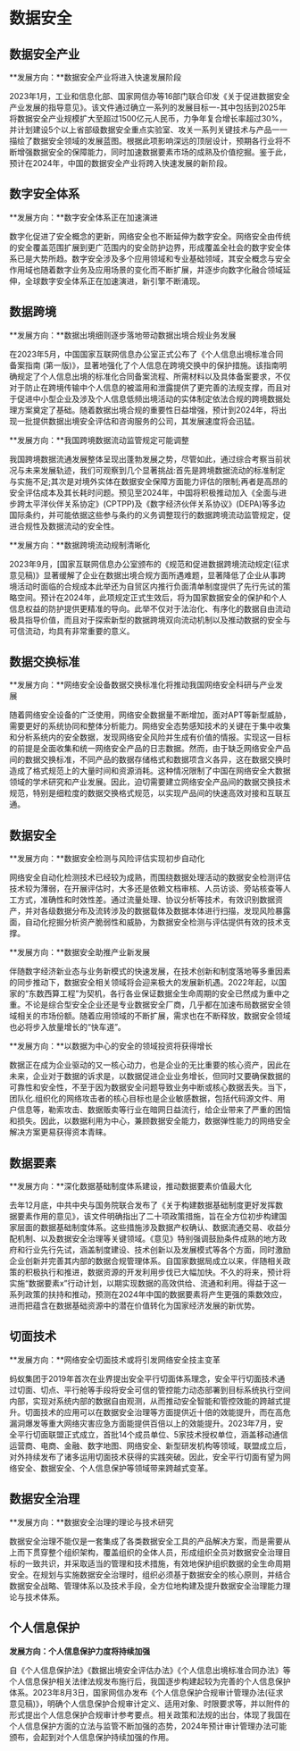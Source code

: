 # 数据安全

## 数据安全产业

**发展方向：**数据安全产业将进入快速发展阶段

​		2023年1月，工业和信息化部、国家网信办等16部门联合印发《关于促进数据安全产业发展的指导意见》。该文件通过确立一系列的发展目标一-其中包括到2025年将数据安全产业规模扩大至超过1500亿元人民币，力争年复合增长率超过30%，并计划建设5个以上省部级数据安全重点实验室、攻关一系列关键技术与产品一一描绘了数据安全领域的发展蓝图。根据此项影响深远的顶层设计，预期各行业将不断增强数据安全的保障能力，同时加速数据要素市场的成熟及价值挖掘。鉴于此，预计在2024年，中国的数据安全产业将跨入快速发展的新阶段。



## 数字安全体系

**发展方向：**数字安全体系正在加速演进

​		数字化促进了安全概念的更新，网络安全也不断延伸为数字安全。网络安全由传统的安全覆盖范围扩展到更广范围内的安全防护边界，形成覆盖全社会的数字安全体系已是大势所趋。数字安全涉及多个应用领域和专业基础领域，其安全概念与安全作用域也随着数字业务及应用场景的变化而不断扩展，并逐步向数字化融合领域延伸，全球数字安全体系正在加速演进，新引擎不断涌现。



## 数据跨境

**发展方向：**数据出境细则逐步落地带动数据出境合规业务发展

​		在2023年5月，中国国家互联网信息办公室正式公布了《个人信息出境标准合同备案指南 (第一版)》，显著地强化了个人信息在跨境交换中的保护措施。该指南明确规定了个人信息出境的标准化合同备案流程、所需材料以及具体备案要求，不仅对于防止在跨境传输中个人信息的被滥用和泄露提供了更完善的法规支撑，而且对于促进中小型企业及涉及个人信息低频出境活动的实体制定依法合规的跨境数据处理方案奠定了基础。随着数据出境合规的重要性日益增强，预计到2024年，将出现一批提供数据出境安全评估和咨询服务的公司，其发展速度将会迅猛。



**发展方向：**我国跨境数据流动监管规定可能调整

​		我国跨境数据流通发展整体呈现出蓬勃发展之势，尽管如此，通过综合考察当前状况与未来发展轨迹，我们可观察到几个显著挑战:首先是跨境数据流动的标准制定与实施不足;其次是对境外实体在数据安全保障方面能力评估的限制;再者是高昂的安全评估成本及其长耗时问题。预见至2024年，中国将积极推动加入《全面与进步跨太平洋伙伴关系协定》(CPTPP)及《数字经济伙伴关系协议》(DEPA)等多边国际条约，并可能依据这些参与条约的义务调整现行的数据跨境流动监管规定，促进合规性及数据流动的安全性。



**发展方向：**数据跨境流动规制清晰化

​		2023年9月，[国家互联网信息办公室颁布的《规范和促进数据跨境流动规定(征求意见稿)》显著缓解了企业在数据出境合规方面所遇难题，显著降低了企业从事跨境活动时面临的合规成本此举还为自贸区内推行负面清单制度提供了先行先试的策略空间。预计在2024年，此项规定正式生效后，将为国家数据安全的保护和个人信息权益的防护提供更精准的导向。此举不仅对于法治化、有序化的数据自由流动极具指导价值，而且对于探索新型的数据跨境双向流动机制以及推动数据的安全与可信流动，均具有非常重要的意义。



## 数据交换标准

**发展方向：**网络安全设备数据交换标准化将推动我国网络安全科研与产业发展

​		随着网络安全设备的广泛使用，网络安全数据量不断增加，面对APT等新型威胁，需要更好的系统协同和整体分析能力。网络安全态势感知技术的关键在于集中收集和分析系统内的安全数据，发现网络安全风险并生成有价值的情报。实现这一目标的前提是全面收集和统一网络安全产品的日志数据。然而，由于缺乏网络安全产品间的数据交换标准，不同产品的数据存储格式和数据项含义各异，这在数据交换时造成了格式规范上的大量时间和资源消耗。这种情况限制了中国在网络安全大数据领域的学术研究和产业发展。因此，迫切需要建立网络安全产品间的数据交换技术规范，特别是细粒度的数据交换格式规范，以实现产品间的快速高效对接和互联互通。



## 数据安全

**发展方向：**数据安全检测与风险评估实现初步自动化

​		网络安全自动化检测技术已经较为成熟，而围绕数据处理活动的数据安全检测评估技术较为薄弱，在开展评估时，大多还是依赖文档审核、人员访谈、旁站核查等人工方式，准确性和时效性差。通过流量处理、协议分析等技术，有效识别数据资产，并对各级数据分布及流转涉及的数据载体及数据本体进行扫描，发现风险暴露面，自动化挖掘分析资产脆弱性和威胁，为数据安全检测与评估提供有效的技术支撑。



**发展方向：**数据安全助推产业新发展

​		伴随数字经济新业态与业务新模式的快速发展，在技术创新和制度落地等多重因素的同步推动下，数据安全相关领域将会迎来极大的发展新机遇。2022年起，以国家的“东数西算工程”为契机，各行各业保证数据全生命周期的安全已然成为重中之重。不论是综合型安全企业还是专业数据安全厂商，几乎都在加速布局数据安全领域相关的市场份额。随着应用领域的不断扩展，需求也在不断释放，数据安全领域也必将步入放量增长的“快车道”。



**发展方向：**以数据为中心的安全的领域投资将获得增长

​		数据正在成为企业驱动的又一核心动力，也是企业的无比重要的核心资产，因此在未来，企业对于数据的诉求是，以数据促进企业业务增长，但同时又要确保数据的可靠性和安全性，不至于因为数据安全问题导致业务中断或核心数据丢失。当下，团队化.组织化的网络攻击者的核心目标也是企业敏感数据，包括代码源文件、用户信息等，勒索攻击、数据贩卖等行业在暗网日益流行，给企业带来了严重的困恼和损失。因此，以数据利用为中心，兼顾数据安全能力，数据弹性能力的网络安全解决方案更易获得资本青睐。



## 数据要素

**发展方向：**深化数据基础制度体系建设，推动数据要素价值最大化

​		去年12月底，中共中央与国务院联合发布了《关于构建数据基础制度更好发挥数据要素作用的意见》，该文件明确指出了二十项政策措施，旨在全方位初步构建国家层面的数据基础制度体系。这些措施涉及数据产权确认、数据流通交易、收益分配机制、以及数据安全治理等关键领域。《意见》特别强调鼓励条件成熟的地方政府和行业先行先试，涵盖制度建设、技术创新以及发展模式等各个方面，同时激励企业创新并完善其内部的数据合规管理体系。自国家数据局成立以来，伴随相关政策的积极执行和推进，数据资源的开发利用步伐已大幅加快。不久的将来，预计将实施“数据要素x”行动计划，以期实现数据的高效供给、流通和利用。得益于这一系列政策的扶持和推动，预测在2024年中国的数据要素将产生更强的乘数效应，进而把蕴含在数据基础资源中的潜在价值转化为国家经济发展的新优势。



## 切面技术

**发展方向：**网络安全切面技术或将引发网络安全技主变革

​		蚂蚁集团于2019年首次在业界提出安全平行切面体系理念，安全平行切面技术通过切面、切点、平行舱等手段将安全可信的管控能力动态部署到目标系统执行空间内部，实现对系统内部的数据自由观测，从而推动安全智能和管控效能的跨越式提升。切面技术的应用可以在数据安全治理等方面提供近十倍的效能提升，而在高危漏洞爆发等重大网络灾害应急方面能提供百倍以上的效能提升。2023年7月，安全平行切面联盟正式成立，首批14个成员单位、5家技术授权单位，涵盖移动通信运营商、电商、金融、数字地图、网络安全、新型研发机构等领域，联盟成立后，对外持续发布了诸多运用切面技术获得的实践突破。因此，安全平行切面有望为网络安全、数据安全、个人信息保护等领域带来跨越式变革。



## 数据安全治理

**发展方向：**数据安全治理的理论与技术研究

​		数据安全治理不能仅是一套集成了各类数据安全工具的产品解决方案，而是需要从上而下贯穿整个组织架构，覆盖组织的全体人员，形成组织全员对数据安全治理目标的一致共识，并采取适当的管理和技术措施，有效地保护组织数据的全生命周期安全。在规划与实施数据安全治理时，组织必须基于数据安全的核心原则，并结合数据安全战略、管理体系以及技术手段，全方位地构建及提升数据安全治理能力理论与技术体系。



## 个人信息保护

**发展方向：个人信息保护力度将持续加强**

​		自《个人信息保护法》《数据出境安全评估办法》《个人信息出境标准合同办法》等个人信息保护相关法律法规发布施行后，我国逐步构建起较为完善的个人信息保护体系。2023年8月3日，国家网信办发布《个人信息保护合规审计管理办法(征求意见稿)》，明确个人信息保护合规审计定义、适用对象、时限要求等，并以附件的形式提出个人信息保护合规审计参考要点。相关政策和法规的出台，体现了我国在个人信息保护方面的立法与监管不断加强的态势，2024年预计审计管理办法可能颁布，会起到对个人信息保护持续加强的作用。